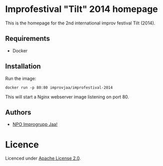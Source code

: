 # Improfestival "Tilt" 2014 homepage

This is the homepage for the 2nd international improv festival Tilt (2014).

## Requirements

* Docker

## Installation

Run the image:

```
docker run -p 80:80 improvjaa/improfestival-2014
```

This will start a Nginx webserver image listening on port 80.

## Authors

* [NPO Improgrupp Jaa!](http://jaa.ee)

# Licence

Licenced under [Apache License 2.0](http://choosealicense.com/licenses/apache-2.0).